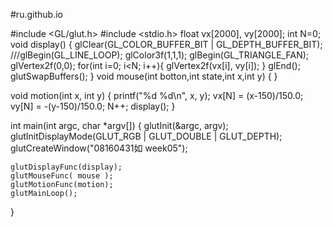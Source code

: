 #ru.github.io

#include <GL/glut.h>
#include <stdio.h>
float vx[2000], vy[2000];
int N=0;
void display()
{
    glClear(GL_COLOR_BUFFER_BIT | GL_DEPTH_BUFFER_BIT);
    ///glBegin(GL_LINE_LOOP);
    glColor3f(1,1,1);
    glBegin(GL_TRIANGLE_FAN);
    glVertex2f(0,0);
    for(int i=0; i<N; i++){
        glVertex2f(vx[i], vy[i]);
    }
    glEnd();
    glutSwapBuffers();
}
void mouse(int botton,int state,int x,int y)
{
}

void motion(int x, int y)
{
    printf("%d %d\n", x, y);
    vx[N] = (x-150)/150.0;
    vy[N] = -(y-150)/150.0;
    N++;
    display();
}

int main(int argc, char *argv[])
{
    glutInit(&argc, argv);
    glutInitDisplayMode(GLUT_RGB | GLUT_DOUBLE | GLUT_DEPTH);
    glutCreateWindow("08160431如 week05");

    glutDisplayFunc(display);
    glutMouseFunc( mouse );
    glutMotionFunc(motion);
    glutMainLoop();
}
